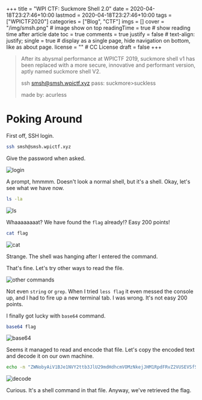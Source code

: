 +++
title = "WPI CTF: Suckmore Shell 2.0"
date = 2020-04-18T23:27:46+10:00
lastmod = 2020-04-18T23:27:46+10:00
tags = ["WPICTF2020"]
categories = ["Blog", "CTF"]
imgs = []
cover = "/img/smsh.png"  # image show on top
readingTime = true  # show reading time after article date
toc = true
comments = true
justify = false  # text-align: justify;
single = true  # display as a single page, hide navigation on bottom, like as about page.
license = ""  # CC License
draft = false
+++

> After its abysmal performance at WPICTF 2019, suckmore shell v1 has been replaced with a more secure, innovative and performant version, aptly named suckmore shell V2.
>
> ssh smsh@smsh.wpictf.xyz pass: suckmore>suckless
>
> made by: acurless

# Poking Around

First off, SSH login. 

```bash
ssh smsh@smsh.wpictf.xyz
```

Give the password when asked.

![login](/img/smsh-login.png)

A prompt, hmmmm. Doesn't look a normal shell, but it's a shell. Okay, let's see what we have now.

```bash
ls -la
```

![ls](/img/smsh-ls.png)

Whaaaaaaaat? We have found the `flag` already!? Easy 200 points!

```bash
cat flag
```

![cat](/img/smsh-cat.png)

Strange. The shell was hanging after I entered the command.

That's fine. Let's try other ways to read the file.

![other commands](/img/smsh-other-cmd.png)

Not even `string` or `grep`. When I tried `less flag` it even messed the console up, and I had to fire up a new terminal tab. I was wrong. It's not easy 200 points.

I finally got lucky with `base64` command.

```bash
base64 flag
```

![base64](/img/smsh-base64.png)

Seems it managed to read and encode that file. Let's copy the encoded text and decode it on our own machine.

```bash
echo -n "ZWNobyAiV1BJe1NVY2ttb3JlU29mdHdhcmVOMzNkejJHM1RpdFRvZ2VUSEVSfSIK" | base64 -d
```


![decode](/img/smsh-decode.png)

Curious. It's a shell command in that file. Anyway, we've retrieved the flag.
